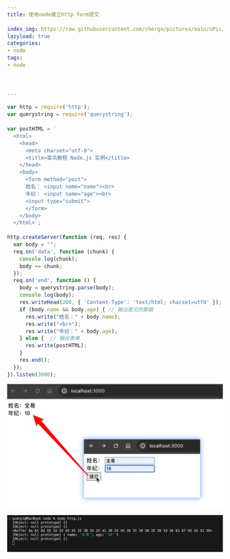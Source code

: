 ```yaml
---
title: 使用node建立http form提交

index_img: https://raw.githubusercontent.com/chergn/pictures/main/uPic/image-20240412001213301.png
lazyload: true
categories:
- node
tags:
- node



---
```














```javascript
var http = require('http');
var querystring = require('querystring');

var postHTML = `
  <html>
    <head>
      <meta charset="utf-8">
      <title>菜鸟教程 Node.js 实例</title>
    </head>
    <body>
      <form method="post">
      姓名： <input name="name"><br>
      年纪： <input name="age"><br>
      <input type="submit">
      </form>
    </body>
  </html>`;

http.createServer(function (req, res) {
  var body = "";
  req.on('data', function (chunk) {
    console.log(chunk);
    body += chunk;
  });
  req.on('end', function () {
    body = querystring.parse(body);
    console.log(body);
    res.writeHead(200, { 'Content-Type': 'text/html; charset=utf8' });
    if (body.name && body.age) { // 输出提交的数据
      res.write("姓名：" + body.name);
      res.write("<br>");
      res.write("年纪：" + body.age);
    } else {  // 输出表单
      res.write(postHTML);
    }
    res.end();
  });
}).listen(3000);
```



![](https://raw.githubusercontent.com/chergn/pictures/main/uPic/image-20240412001140645.png)





![](https://raw.githubusercontent.com/chergn/pictures/main/uPic/image-20240412001213301.png)
